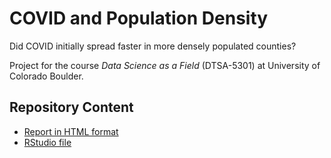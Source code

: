 # COVID and Population Density
Did COVID initially spread faster in more densely populated counties? 

Project for the course *Data Science as a Field* (DTSA-5301) at University of Colorado Boulder.

## Repository Content
* [Report in HTML format](https://olaklingberg.github.io/COVID-and-population-density/covid_study.html)
* [RStudio file](https://olaklingberg.github.io/COVID-and-population-density/covid_study.rmd)

